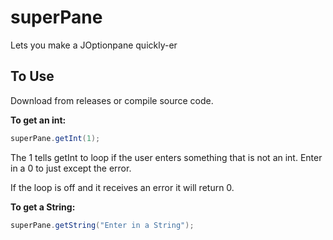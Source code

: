 # superPane
Lets you make a JOptionpane quickly-er

## To Use
Download from releases or compile source code.

<b>To get an int:</b>
``` java
superPane.getInt(1);
``` 
The 1 tells getInt to loop if the user enters something that is not an int. Enter in a 0 to just except the error.

If the loop is off and it receives an error it will return 0.

<b>To get a String:</b>
``` java
superPane.getString("Enter in a String");
```
